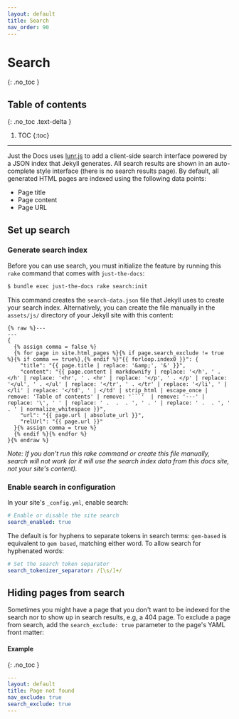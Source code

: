 ```yaml
---
layout: default
title: Search
nav_order: 90
---
```


# Search
{: .no_toc }

## Table of contents
{: .no_toc .text-delta }

1. TOC
{:toc}

---

Just the Docs uses [lunr.js](http://lunrjs.com) to add a client-side search interface powered by a JSON index that Jekyll generates. All search results are shown in an auto-complete style interface (there is no search results page). By default, all generated HTML pages are indexed using the following data points:

- Page title
- Page content
- Page URL

## Set up search

### Generate search index

Before you can use search, you must initialize the feature by running this `rake` command that comes with `just-the-docs`:

```bash
$ bundle exec just-the-docs rake search:init
```

This command creates the `search-data.json` file that Jekyll uses to create your search index. Alternatively, you can create the file manually in the `assets/js/` directory of your Jekyll site with this content:

```liquid
{% raw %}---
---
{
  {% assign comma = false %}
  {% for page in site.html_pages %}{% if page.search_exclude != true %}{% if comma == true%},{% endif %}"{{ forloop.index0 }}": {
    "title": "{{ page.title | replace: '&amp;', '&' }}",
    "content": "{{ page.content | markdownify | replace: '</h', ' . </h' | replace: '<hr', ' . <hr' | replace: '</p', ' . </p' | replace: '</ul', ' . </ul' | replace: '</tr', ' . </tr' | replace: '</li', ' | </li' | replace: '</td', ' | </td' | strip_html | escape_once | remove: 'Table of contents' | remove: '```'  | remove: '---' | replace: '\', ' ' | replace: ' .  .  . ', ' . ' | replace: ' .  . ', ' . ' | normalize_whitespace }}",
    "url": "{{ page.url | absolute_url }}",
    "relUrl": "{{ page.url }}"
  }{% assign comma = true %}
  {% endif %}{% endfor %}
}{% endraw %}
```

_Note: If you don't run this rake command or create this file manually, search will not work (or it will use the search index data from this docs site, not your site's content)._

### Enable search in configuration

In your site's `_config.yml`, enable search:

```yaml
# Enable or disable the site search
search_enabled: true
```

The default is for hyphens to separate tokens in search terms:
`gem-based` is equivalent to `gem based`, matching either word.
To allow search for hyphenated words:

```yaml
# Set the search token separator
search_tokenizer_separator: /[\s/]+/
```

## Hiding pages from search

Sometimes you might have a page that you don't want to be indexed for the search nor to show up in search results, e.g, a 404 page. To exclude a page from search, add the `search_exclude: true` parameter to the page's YAML front matter:

#### Example
{: .no_toc }

```yaml
---
layout: default
title: Page not found
nav_exclude: true
search_exclude: true
---
```
